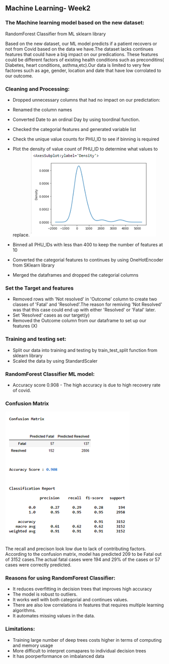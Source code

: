 
## Machine Learning- Week2

### The Machine learning model based on the new dataset:
RandomForest Classifier from ML sklearn library

Based on the new dataset, our ML model predicts if a patient recovers or not from Covid based on the data we have.The dataset lacks continues features that could have a big  impact on our predications. 
These features could be different factors of existing health conditions such as preconditins( Diabetes, heart conditions, asthma,etc).Our data is limited to very few factores such as age, gender, location and date that have low corrolated to our outcome.

### Cleaning and Processing:
- Dropped unnecessary columns that had no impact on our predictation:
- Renamed the column names
- Converted Date to an ordinal Day by using toordinal function.
- Checked the categorial features and generated variable list
- Check the unique value counts for PHU_ID to see if binning is required
- Plot the density of value count of PHU_ID to determine what values to replace.
 ![PHU Density](Images/PHU_density.png)

- Binned all PHU_IDs with less than 400 to keep the number of features at 10
- Converted the categorial features to continues by using OneHotEncoder from SKlearn library
- Merged the dataframes and dropped the categorial columns

### Set the Target and features
- Removed rows with 'Not resolved' in 'Outcome'  column to create two classes of 'Fatal' and 'Resolved'.The reason for remiving 'Not Resolved' was that this case could end up with either 'Resolved' or 'Fatal' later.
- Set 'Resolved' cases as our target(y)
- Removed the Outcome column from our dataframe to set up our features (X)

### Training and testing set:  
- Split our data into training and testing by train_test_split function from sklearn library
- Scaled the data by using StandardScaler

### RandomForest Classifier ML model:
- Accuracy score 0.908 - The high accuracy is due to high recovery rate of covid.

### Confusion Matrix
![confusion Matrix](Images/confusion_matrix.png)

The recall and precison look low due to lack of contributing factors. According to the confusion matrix, model has predicted 209 to be Fatal out of 3152 cases.The actual fatal cases were 194 and 29% of the cases or 57 cases were correctly predicted. 


### Reasons for using RandomForest Classifier:

- It reduces overfitting in decision trees that improves high accuracy
- The model is robust to outliers.
- It works well with both categorial and continues values.  
- There are also low correlations in features that requires multiple learning algorithms.
- It automates missing values in the data.
 

### Limitations:

- Training large number of deep trees costs higher in terms of computing and memory usage
- More difficult to interpret comapares to individual decision trees 
- It has poorperformance on imbalanced data  




  


